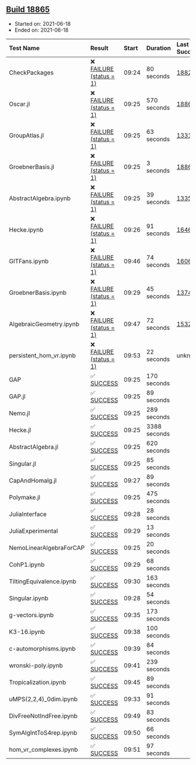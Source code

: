 ## [Build 18865](https://oscarci.mathematik.uni-kl.de/job/oscar/18865/)

* Started on: 2021-06-18
* Ended on: 2021-06-18

| Test Name    | Result | Start | Duration | Last Success | First Failure |
|:-------------|:-------|:------|:---------|:-------------|:--------------|
| CheckPackages | ❌ [FAILURE (status = 1)](https://oscarci.mathematik.uni-kl.de/job/oscar/18865/artifact/logs/build-18865/CheckPackages.log) | 09:24 | 80 seconds | [18822](https://oscarci.mathematik.uni-kl.de/job/oscar/18822/) | [18823](https://oscarci.mathematik.uni-kl.de/job/oscar/18823/) |
| Oscar.jl | ❌ [FAILURE (status = 1)](https://oscarci.mathematik.uni-kl.de/job/oscar/18865/artifact/logs/build-18865/Oscar.jl.log) | 09:25 | 570 seconds | [18864](https://oscarci.mathematik.uni-kl.de/job/oscar/18864/) | [18865](https://oscarci.mathematik.uni-kl.de/job/oscar/18865/) |
| GroupAtlas.jl | ❌ [FAILURE (status = 1)](https://oscarci.mathematik.uni-kl.de/job/oscar/18865/artifact/logs/build-18865/GroupAtlas.jl.log) | 09:25 | 63 seconds | [13311](https://oscarci.mathematik.uni-kl.de/job/oscar/13311/) | [13312](https://oscarci.mathematik.uni-kl.de/job/oscar/13312/) |
| GroebnerBasis.jl | ❌ [FAILURE (status = 1)](https://oscarci.mathematik.uni-kl.de/job/oscar/18865/artifact/logs/build-18865/GroebnerBasis.jl.log) | 09:25 | 3 seconds | [18864](https://oscarci.mathematik.uni-kl.de/job/oscar/18864/) | [18865](https://oscarci.mathematik.uni-kl.de/job/oscar/18865/) |
| AbstractAlgebra.ipynb | ❌ [FAILURE (status = 1)](https://oscarci.mathematik.uni-kl.de/job/oscar/18865/artifact/logs/build-18865/AbstractAlgebra.ipynb.log) | 09:25 | 39 seconds | [13355](https://oscarci.mathematik.uni-kl.de/job/oscar/13355/) | [13356](https://oscarci.mathematik.uni-kl.de/job/oscar/13356/) |
| Hecke.ipynb | ❌ [FAILURE (status = 1)](https://oscarci.mathematik.uni-kl.de/job/oscar/18865/artifact/logs/build-18865/Hecke.ipynb.log) | 09:26 | 91 seconds | [16463](https://oscarci.mathematik.uni-kl.de/job/oscar/16463/) | [16464](https://oscarci.mathematik.uni-kl.de/job/oscar/16464/) |
| GITFans.ipynb | ❌ [FAILURE (status = 1)](https://oscarci.mathematik.uni-kl.de/job/oscar/18865/artifact/logs/build-18865/GITFans.ipynb.log) | 09:46 | 74 seconds | [16068](https://oscarci.mathematik.uni-kl.de/job/oscar/16068/) | [16069](https://oscarci.mathematik.uni-kl.de/job/oscar/16069/) |
| GroebnerBasis.ipynb | ❌ [FAILURE (status = 1)](https://oscarci.mathematik.uni-kl.de/job/oscar/18865/artifact/logs/build-18865/GroebnerBasis.ipynb.log) | 09:29 | 45 seconds | [13748](https://oscarci.mathematik.uni-kl.de/job/oscar/13748/) | [13749](https://oscarci.mathematik.uni-kl.de/job/oscar/13749/) |
| AlgebraicGeometry.ipynb | ❌ [FAILURE (status = 1)](https://oscarci.mathematik.uni-kl.de/job/oscar/18865/artifact/logs/build-18865/AlgebraicGeometry.ipynb.log) | 09:47 | 72 seconds | [15322](https://oscarci.mathematik.uni-kl.de/job/oscar/15322/) | [15323](https://oscarci.mathematik.uni-kl.de/job/oscar/15323/) |
| persistent_hom_vr.ipynb | ❌ [FAILURE (status = 1)](https://oscarci.mathematik.uni-kl.de/job/oscar/18865/artifact/logs/build-18865/persistent_hom_vr.ipynb.log) | 09:53 | 22 seconds | unknown | unknown |
| GAP | ✅ [SUCCESS](https://oscarci.mathematik.uni-kl.de/job/oscar/18865/artifact/logs/build-18865/GAP.log) | 09:25 | 170 seconds |  |  |
| GAP.jl | ✅ [SUCCESS](https://oscarci.mathematik.uni-kl.de/job/oscar/18865/artifact/logs/build-18865/GAP.jl.log) | 09:25 | 89 seconds |  |  |
| Nemo.jl | ✅ [SUCCESS](https://oscarci.mathematik.uni-kl.de/job/oscar/18865/artifact/logs/build-18865/Nemo.jl.log) | 09:25 | 289 seconds |  |  |
| Hecke.jl | ✅ [SUCCESS](https://oscarci.mathematik.uni-kl.de/job/oscar/18865/artifact/logs/build-18865/Hecke.jl.log) | 09:25 | 3388 seconds |  |  |
| AbstractAlgebra.jl | ✅ [SUCCESS](https://oscarci.mathematik.uni-kl.de/job/oscar/18865/artifact/logs/build-18865/AbstractAlgebra.jl.log) | 09:25 | 620 seconds |  |  |
| Singular.jl | ✅ [SUCCESS](https://oscarci.mathematik.uni-kl.de/job/oscar/18865/artifact/logs/build-18865/Singular.jl.log) | 09:25 | 85 seconds |  |  |
| CapAndHomalg.jl | ✅ [SUCCESS](https://oscarci.mathematik.uni-kl.de/job/oscar/18865/artifact/logs/build-18865/CapAndHomalg.jl.log) | 09:27 | 89 seconds |  |  |
| Polymake.jl | ✅ [SUCCESS](https://oscarci.mathematik.uni-kl.de/job/oscar/18865/artifact/logs/build-18865/Polymake.jl.log) | 09:25 | 475 seconds |  |  |
| JuliaInterface | ✅ [SUCCESS](https://oscarci.mathematik.uni-kl.de/job/oscar/18865/artifact/logs/build-18865/JuliaInterface.log) | 09:28 | 28 seconds |  |  |
| JuliaExperimental | ✅ [SUCCESS](https://oscarci.mathematik.uni-kl.de/job/oscar/18865/artifact/logs/build-18865/JuliaExperimental.log) | 09:29 | 13 seconds |  |  |
| NemoLinearAlgebraForCAP | ✅ [SUCCESS](https://oscarci.mathematik.uni-kl.de/job/oscar/18865/artifact/logs/build-18865/NemoLinearAlgebraForCAP.log) | 09:25 | 20 seconds |  |  |
| CohP1.ipynb | ✅ [SUCCESS](https://oscarci.mathematik.uni-kl.de/job/oscar/18865/artifact/logs/build-18865/CohP1.ipynb.log) | 09:29 | 68 seconds |  |  |
| TiltingEquivalence.ipynb | ✅ [SUCCESS](https://oscarci.mathematik.uni-kl.de/job/oscar/18865/artifact/logs/build-18865/TiltingEquivalence.ipynb.log) | 09:30 | 163 seconds |  |  |
| Singular.ipynb | ✅ [SUCCESS](https://oscarci.mathematik.uni-kl.de/job/oscar/18865/artifact/logs/build-18865/Singular.ipynb.log) | 09:28 | 54 seconds |  |  |
| g-vectors.ipynb | ✅ [SUCCESS](https://oscarci.mathematik.uni-kl.de/job/oscar/18865/artifact/logs/build-18865/g-vectors.ipynb.log) | 09:35 | 173 seconds |  |  |
| K3-16.ipynb | ✅ [SUCCESS](https://oscarci.mathematik.uni-kl.de/job/oscar/18865/artifact/logs/build-18865/K3-16.ipynb.log) | 09:38 | 100 seconds |  |  |
| c-automorphisms.ipynb | ✅ [SUCCESS](https://oscarci.mathematik.uni-kl.de/job/oscar/18865/artifact/logs/build-18865/c-automorphisms.ipynb.log) | 09:39 | 84 seconds |  |  |
| wronski-poly.ipynb | ✅ [SUCCESS](https://oscarci.mathematik.uni-kl.de/job/oscar/18865/artifact/logs/build-18865/wronski-poly.ipynb.log) | 09:41 | 239 seconds |  |  |
| Tropicalization.ipynb | ✅ [SUCCESS](https://oscarci.mathematik.uni-kl.de/job/oscar/18865/artifact/logs/build-18865/Tropicalization.ipynb.log) | 09:45 | 89 seconds |  |  |
| uMPS(2,2,4)_0dim.ipynb | ✅ [SUCCESS](https://oscarci.mathematik.uni-kl.de/job/oscar/18865/artifact/logs/build-18865/uMPS-2-2-4-_0dim.ipynb.log) | 09:33 | 91 seconds |  |  |
| DivFreeNotIndFree.ipynb | ✅ [SUCCESS](https://oscarci.mathematik.uni-kl.de/job/oscar/18865/artifact/logs/build-18865/DivFreeNotIndFree.ipynb.log) | 09:49 | 83 seconds |  |  |
| SymAlgIntToS4rep.ipynb | ✅ [SUCCESS](https://oscarci.mathematik.uni-kl.de/job/oscar/18865/artifact/logs/build-18865/SymAlgIntToS4rep.ipynb.log) | 09:50 | 66 seconds |  |  |
| hom_vr_complexes.ipynb | ✅ [SUCCESS](https://oscarci.mathematik.uni-kl.de/job/oscar/18865/artifact/logs/build-18865/hom_vr_complexes.ipynb.log) | 09:51 | 97 seconds |  |  |

